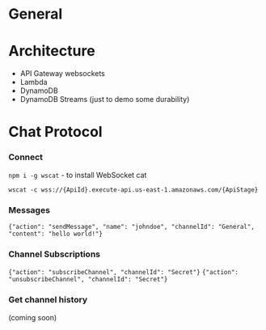 # General

# Architecture

- API Gateway websockets
- Lambda
- DynamoDB
- DynamoDB Streams (just to demo some durability)

# Chat Protocol

### Connect

`npm i -g wscat` - to install WebSocket cat

`wscat -c wss://{ApiId}.execute-api.us-east-1.amazonaws.com/{ApiStage}`

### Messages

`{"action": "sendMessage", "name": "johndoe", "channelId": "General", "content": "hello world!"}`

### Channel Subscriptions

`{"action": "subscribeChannel", "channelId": "Secret"}`
`{"action": "unsubscribeChannel", "channelId": "Secret"}`

### Get channel history

(coming soon)
